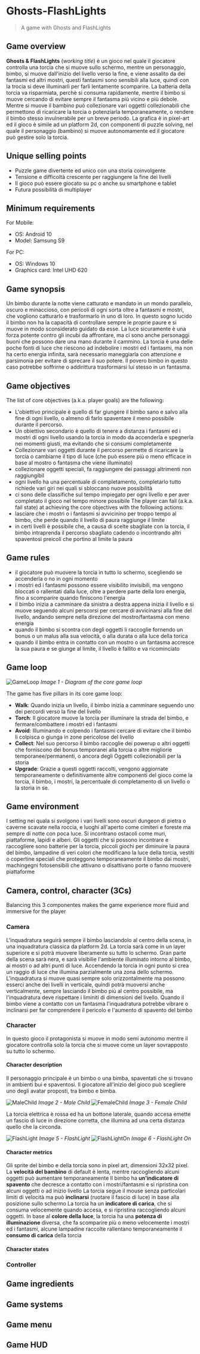 # Ghosts-FlashLights
> A game with Ghosts and FlashLights

## Game overview
**Ghosts & FlashLights** (*working title*) è un gioco nel quale il giocatore controlla una torcia che si muove sullo schermo, mentre un personaggio, bimbo, si muove dall'inizio del livello verso la fine, e viene assalito da dei fantasmi ed altri mostri, questi fantasmi sono sensibili alla luce, quindi con la trocia si deve illuminarli per farli lentamente scomparire. La batteria della torcia va risparmiata, perchè si consuma rapidamente, mentre il bimbo si muove cercando di evitare sempre il fantasma più vicino e più debole. Mentre si muove il bambino può collezionare vari oggetti collezionabili che permettono di ricaricare la torcia o potenziarla temporaneamente, o rendere il bimbo stesso invulnerabile per un breve periodo. La grafica è in pixel-art ed il gioco è simile ad un platform 2d, con componenti di puzzle solving, nel quale il personaggio (bambino) si muove autonomamente ed il giocatore può gestire solo la torcia.

## Unique selling points
- Puzzle game divertente ed unico con una storia coinvolgente
- Tensione e difficoltà crescente per raggiungere la fine dei livelli
- Il gioco può essere giocato su pc o anche su smartphone e tablet
- Futura possibilità di multiplayer

## Minimum requirements

For Mobile:
- OS: Android 10
- Model: Samsung S9

For PC:
- OS: Windows 10
- Graphics card: Intel UHD 620

## Game synopsis

Un bimbo durante la notte viene catturato e mandato in un mondo parallelo, oscuro e minaccioso, con pericoli di ogni sorta oltre a fantasmi e mostri, che vogliono catturarlo e trasformarlo in uno di loro. In questo sogno lucido il bimbo non ha la capacità di controllare sempre le proprie paure e si muove in modo sconsiderato guidato da esse. La luce sicuramente è una forza potente contro gli incubi da affrontare, ma ci sono anche personaggi buoni che possono dare una mano durante il cammino.
La torcia è una delle poche fonti di luce che riescono ad indebolire i mostri ed i fantasmi, ma non ha certo energia infinita, sarà necessario maneggiarla con attenzione e parsimonia per evitare di sprecare il suo potere. Il povero bimbo in questo caso potrebbe soffrirne o addirittura trasformarsi lui stesso in un fantasma.

## Game objectives
The list of core objectives (a.k.a. player goals) are the following:
- L'obiettivo principale è quello di far giungere il bimbo sano e salvo alla fine di ogni livello, o almeno di farlo spaventare il meno possibile durante il percorso.
- Un obiettivo secondario è quello di tenere a distanza i fantasmi ed i mostri di ogni livello usando la torcia in modo da accenderla e spegnerla nei momenti giusti, ma evitando che si consumi completamente
- Collezionare vari oggetti durante il percorso permette di ricaricare la torcia o cambiarne il tipo di luce (che può essere più o meno efficace in base al mostro o fantasma che viene illuminato)
- collezionare oggetti speciali, fa raggiungere dei passaggi altrimenti non raggiungibil
- ogni livello ha una percentuale di completamento, completarlo tutto richiede vari giri nei quali si sbloccano nuove possibilità
- ci sono delle classifiche sul tempo impiegato per ogni livello e per aver completato il gioco nel tempo minore possibile
The player can fail (a.k.a. fail state) at achieving the core objectives with the following
actions:
- lasciare che i mostri o i fantasmi si avvicinino per troppo tempo al bimbo, che perde quando il livello di paura raggiunge il limite
- in certi livelli è possibile che, a causa di scelte sbagliate con la torcia, il bimbo intraprenda il percorso sbagliato cadendo o incontrando altri spaventosi preicoli che portino al limite la paura

## Game rules

- il giocatore può muovere la torcia in tutto lo schermo, scegliendo se accenderla o no in ogni momento
- i mostri ed i fantasmi possono essere visibilito invisibili, ma vengono bloccati o rallentati dalla luce, oltre a perdere parte della loro energia, fino a scomparire quando finiscono l'energia
- il bimbo inizia a camminare da sinistra a destra appena inizia il livello e si muove seguendo alcuni perscorsi per cercare di avvicinarsi alla fine del livello, andando sempre nella direzione del mostro/fantasma con meno energia
- quando il bimbo si scontra con degli oggetti li raccoglie fornendo un bonus o un malus alla sua velocità, o alla durata o alla luce della torica
- quando il bimbo entra in contatto con un mostro o un fantasma accresce la sua paura e se giunge al limite, il livello è fallito e va ricominciato

## Game loop

![GameLoop](readme_images/game_loop.png?raw=true "Game Loop")
*Image 1 - Diagram of the core game loop*

The game has five pillars in its core game loop:
- **Walk**: Quando inizia un livello, il bimbo inizia a camminare seguendo uno dei percordi verso la fine del livello
- **Torch**: Il giocatore muove la torcia per illuminare la strada del bimbo, e fermare/combattere i mostri ed i fantasmi
- **Avoid**: Illuminando e colpendo i fantasmi cercare di evitare che il bimbo li colpisca o giunga in zone pericolose del livello
- **Collect**: Nel suo percorso il bimbo raccoglie dei powerup o altri oggetti che forniscono dei bonus temporanei alla torcia o altre migliorie temporanee/permanenti, o ancora degli Oggetti collezionabili per la storia
- **Upgrade**: Grazie a questi oggetti raccolti, vengono aggiornate temporaneamente o definitivamente altre componenti del gioco come la torcia, il bimbo, i mostri, la percentuale di completamento di un livello o la storia in se. 

## Game environment

I setting nei quala si svolgono i vari livelli sono oscuri dungeon di pietra o caverne scavate nella roccia, e luoghi all'aperto come cimiteri e foreste ma sempre di notte con poca luce. Si incontrano ostacoli come muri, piattaforme, lapidi e alberi. Gli oggetti che si possono incontrare e raccogliere sono batterie per la torcia, piccoli giochi per diminuire la paura del bimbo, lampadine di veri colori che modificano la luce della torcia, vestiti o copertine speciali che proteggono temporaneamente il bimbo dai mostri, machingegni fotosensibili che attivano o disattivano porte o fanno muovere piattaforme 

## Camera, control, character (3Cs)

Balancing this 3 componentes makes the game experience more fluid and immersive for the player

### Camera

L'inquadratura seguirà sempre il bimbo lasciandolo al centro della scena, in una inquadratura classica da platform 2d. La torcia sarà come in un layer superiore e si potrà muovere liberamente su tutto lo schermo. Gran parte della scena sarà nera, e sarà visibilie l'ambiente illuminato intorno al bimbo, ai mostri o ad altri punti di luce. Accendendo la torcia in ogni punto si crea un raggio di luce che illumina parzialmente una zona dello schermo.
L'inquadratura si muove quasi sempre solo orizzontalmente ma possono esserci anche dei livelli in verticale, quindi potrà muoversi anche verticalmente, sempre lasciando il bimbo più al centro possibile, ma l'inquadratura deve rispettare i liminiti di dimensioni del livello.
Quando il bimbo viene a contatto con un fantasma l'inquadratura potrebbe vibrare o inclinarsi per far comprendere il pericolo e l'aumento di spavento del bimbo

### Character

In questo gioco il protagonista si muove in modo semi autonomo mentre il giocatore controlla solo la torcia che si muove come un layer sovrapposto su tutto lo schermo.

#### Character description

Il personaggio principale è un bimbo o una bimba, spaventati che si trovano in ambienti bui e spaventosi.
Il giocatore all'inizio del gioco può scegliere uno degli avatar proposti, tra bimbo e bimba.

![MaleChild](readme_images/male_child.png?raw=true "Male Child")
*Image 2 - Male Child*
![FemaleChild](readme_images/female_child.png?raw=true "Female Child")
*Image 3 - Female Child*

La torcia elettrica è rossa ed ha un bottone laterale, quando accesa emette un fascio di luce in direzione corretta, che illumina ad una certa distanza quello che la circonda.

![FlashLight](readme_images/torcia.png?raw=true "FlashLight")
*Image 5 - FlashLight*
![FlashLightOn](readme_images/torcia-accesa.png?raw=true "FlashLight On")
*Image 6 - FlashLight On*

#### Character metrics

Gli sprite del bimbo e della torcia sono in pixel art, dimensioni 32x32 pixel.
La **velocità del bambino** di default è lenta, mentre raccogliendo  alcuni oggetti può aumentare temporaneamente
Il bimbo ha **un'indicatore di spavento** che decresce a contatto con i mostri/fantasmi e si ripristina con alcuni oggetti o ad inizio livello
La torcia segue il mouse senza particolari limiti di velocità ma può **inclinarsi** (ruotare il fascio di luce) in base alla posizione sullo schermo
La torcia ha un **indicatore di carica**, che si consuma velocemente quando accesa, e si ripristina raccogliendo alcuni oggetti.
In base al **colore della luce**, la torcia ha una **potenza di illuminazione** diversa, che fa scomparire più o meno velocemente i mostri ed i fantasmi, alcune lampadine raccolte rallentano temporaneamente il **consumo di carica** della torcia

#### Character states



### Controller

## Game ingredients

## Game systems

## Game menu

## Game HUD
